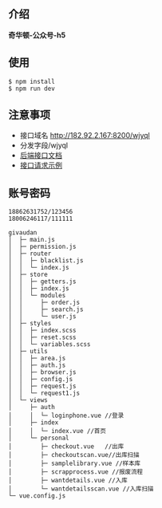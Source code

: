 ## 介绍

**奇华顿-公众号-h5**


## 使用

```
$ npm install
$ npm run dev
```
## 注意事项
- 接口域名 http://182.92.2.167:8200/wjyql
- 分发字段/wjyql
- [后端接口文档](http://182.92.2.167:8200/wjyql)
- [接口请求示例](http://182.92.2.167:8200/wjyql)

## 账号密码
```
18862631752/123456
18006246117/111111
```



```
givaudan
│  ├─ main.js
│  ├─ permission.js
│  ├─ router
│  │  ├─ blacklist.js
│  │  └─ index.js
│  ├─ store
│  │  ├─ getters.js
│  │  ├─ index.js
│  │  └─ modules
│  │     ├─ order.js
│  │     ├─ search.js
│  │     └─ user.js
│  ├─ styles
│  │  ├─ index.scss
│  │  ├─ reset.scss
│  │  └─ variables.scss
│  ├─ utils
│  │  ├─ area.js
│  │  ├─ auth.js
│  │  ├─ browser.js
│  │  ├─ config.js
│  │  ├─ request.js
│  │  └─ request1.js
│  └─ views
│     ├─ auth
│     │  └─ loginphone.vue //登录
│     ├─ index
│     │  └─ index.vue //首页
│     └─ personal
│        ├─ checkout.vue   //出库
│        ├─ checkoutscan.vue//出库扫描
│        ├─ samplelibrary.vue //样本库
│        ├─ scrapprocess.vue //报废流程
│        ├─ wantdetails.vue //入库
│        └─ wantdetailsscan.vue //入库扫描
└─ vue.config.js

```